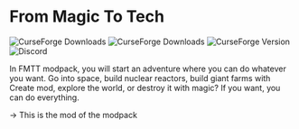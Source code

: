 # From Magic To Tech
![CurseForge Downloads](https://img.shields.io/curseforge/dt/843360?style=flat&logo=curseforge&label=FMTT%20Modpack) ![CurseForge Downloads](https://img.shields.io/curseforge/dt/910350?style=flat&logo=curseforge&label=FMTT%20Mod) ![CurseForge Version](https://img.shields.io/curseforge/v/843360?logo=curseforge&label=Last%20Modpack%20Version)
![Discord](https://img.shields.io/discord/1130126845287866489?logo=discord&label=Discord%20Server)

In FMTT modpack, you will start an adventure where you can do whatever you want. Go into space, build nuclear reactors, build giant farms with Create mod, explore the world, or destroy it with magic? If you want, you can do everything. 

-> This is the mod of the modpack


